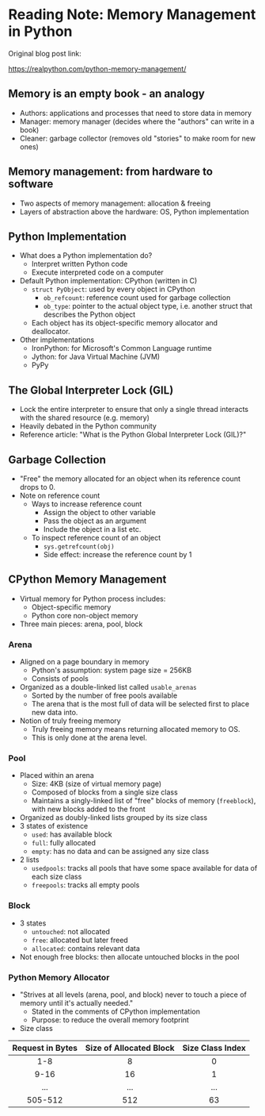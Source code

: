 # Reading Note: Memory Management in Python

Original blog post link:

<https://realpython.com/python-memory-management/>

## Memory is an empty book - an analogy

- Authors: applications and processes that need to store data in memory
- Manager: memory manager (decides where the "authors" can write in a book)
- Cleaner: garbage collector (removes old "stories" to make room for new ones)

## Memory management: from hardware to software

- Two aspects of memory management: allocation & freeing
- Layers of abstraction above the hardware: OS, Python implementation

## Python Implementation

- What does a Python implementation do?
  - Interpret written Python code
  - Execute interpreted code on a computer
- Default Python implementation: CPython (written in C)
  - `struct PyObject`: used by every object in CPython
    - `ob_refcount`: reference count used for garbage collection
    - `ob_type`: pointer to the actual object type, i.e. another struct that
    describes the Python object
  - Each object has its object-specific memory allocator and deallocator.
- Other implementations
  - IronPython: for Microsoft's Common Language runtime
  - Jython: for Java Virtual Machine (JVM)
  - PyPy

## The Global Interpreter Lock (GIL)

- Lock the entire interpreter to ensure that only a single thread interacts
with the shared resource (e.g. memory)
- Heavily debated in the Python community
- Reference article: "What is the Python Global Interpreter Lock (GIL)?"

## Garbage Collection

- "Free" the memory allocated for an object when its reference count drops to 0.
- Note on reference count
  - Ways to increase reference count
    - Assign the object to other variable
    - Pass the object as an argument
    - Include the object in a list etc.
  - To inspect reference count of an object
    - `sys.getrefcount(obj)`
    - Side effect: increase the reference count by 1

## CPython Memory Management

- Virtual memory for Python process includes:
  - Object-specific memory
  - Python core non-object memory
- Three main pieces: arena, pool, block

### Arena

- Aligned on a page boundary in memory
  - Python's assumption: system page size = 256KB
  - Consists of pools
- Organized as a double-linked list called `usable_arenas`
  - Sorted by the number of free pools available
  - The arena that is the most full of data will be selected first to place
  new data into.
- Notion of truly freeing memory
  - Truly freeing memory means returning allocated memory to OS.
  - This is only done at the arena level.

### Pool

- Placed within an arena
  - Size: 4KB (size of virtual memory page)
  - Composed of blocks from a single size class
  - Maintains a singly-linked list of "free" blocks of memory (`freeblock`),
  with new blocks added to the front
- Organized as doubly-linked lists grouped by its size class
- 3 states of existence
  - `used`: has available block
  - `full`: fully allocated
  - `empty`: has no data and can be assigned any size class
- 2 lists
  - `usedpools`: tracks all pools that have some space available for data
  of each size class
  - `freepools`: tracks all empty pools

### Block

- 3 states
  - `untouched`: not allocated
  - `free`: allocated but later freed
  - `allocated`: contains relevant data
- Not enough free blocks: then allocate untouched blocks in the pool

### Python Memory Allocator

- "Strives at all levels (arena, pool, and block) never to touch a piece of
memory until it's actually needed."
  - Stated in the comments of CPython implementation
  - Purpose: to reduce the overall memory footprint
- Size class

| Request in Bytes | Size of Allocated Block | Size Class Index |
|:----------------:|:-----------------------:|:----------------:|
|        1-8       |            8            |         0        |
|       9-16       |            16           |         1        |
|        ...       |           ...           |        ...       |
|      505-512     |           512           |        63        |